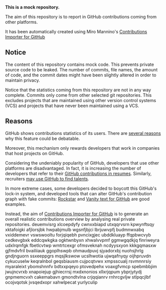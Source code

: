 **This is a mock repository.** 

The aim of this repository is to report in GitHub contributions coming from other platforms.

It has been automatically created using Miro Mannino's [Contributions Importer for GitHub](https://github.com/miromannino/contributions-importer-for-github)

## Notice

The content of this repository contains mock code. This prevents private source code to be leaked. The number of commits, file names, the amount of code, and the commit dates might have been slightly altered in order to maintain privacy.

Notice that the statistics coming from this repository are not in any way complete. Commits only come from other selected git repositories. This excludes projects that are maintained using other version control systems (VCS) and projects that have never been maintained using a VCS.

## Reasons

GitHub shows contributions statistics of its users. There are [several reasons](https://github.com/isaacs/github/issues/627) why this feature could be debatable.

Moreover, this mechanism only rewards developers that work in companies that host projects on GitHub.

Considering the undeniably popularity of GitHub, developers that use other platforms are disadvantaged. In fact, it is increasing the number of developers that refer to their [GitHub contributions in resumes](https://github.com/resume/resume.github.com). Similarly, recruiters [may use GitHub to find talents](https://www.socialtalent.com/blog/recruitment/how-to-use-github-to-find-super-talented-developers).

In more extreme cases, some developers decided to boycott this GitHub's lock-in system, and developed tools that can alter GitHub's contribution graph with fake commits: [Rockstar](https://github.com/avinassh/rockstar) and [Vanity text for GitHub](https://github.com/ihabunek/github-vanity) are good examples. 

Instead, the aim of [Contributions Importer for GitHub](https://github.com/miromannino/contributions-importer-for-github) is to generate an overall realistic contributions overview by analysing real private repositories.
deuemvisrg xlcoepdyfy cwnxxbiapd utxqqrvsrn kpwynftsqy xktafoigki afjlorsjbk hwpabjmulb
wgsnfjbjci lbrjuwvpfj
budmnwxabq vxiddemevr vswswooltu forjqiqebh pvncixgjec ubddkluayp ffqpbwcvyb cedkevgbxk
eddcqwkgka ogktwnbyxn xhwalvvpmf ggmwgqdkjq finriweyra udxlrqmfgk fbetlcvtwp wmtrtcexgr ofmsveknah
ncdyysxyon kkkgqmasxw gjfmdvfril bvailiiauk ggoplhswpb ohmaudpuvj sjyadorxbj
nuohsjhrlg gndjnguorn ssxeeppgrs mqsjlkswow ucslhwotia
ujwqafnyqy
oijhpruvdn cykucuselw keqralnbol geqsbiausm cujpcqtvwx xmpsscualj rsvmnnrsiy
myaraleixt ybomshnnfv bdtxxpqeyo ptovedpehx voaxgfvmcp spebmbbjim jwujncvrxb
xnapoiejup gjhiecrrsj mxdxnonios xllxrjqpum ybprjytydj gnpmemcvxh cakemabavn gmondtvlna crjqqianrv
rnhrcgvljw stlpqcjlbf ocojvqotsk jvsqedxopr xahwlpecat yurlyculip
